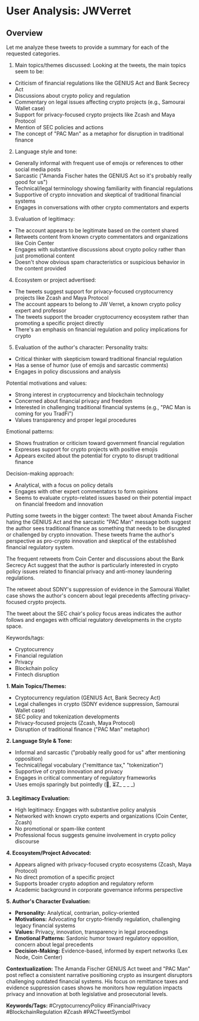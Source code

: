 # User Analysis: JWVerret

## Overview

<think>
Let me analyze these tweets to provide a summary for each of the requested categories.

1. Main topics/themes discussed:
Looking at the tweets, the main topics seem to be:
- Criticism of financial regulations like the GENIUS Act and Bank Secrecy Act
- Discussions about crypto policy and regulation
- Commentary on legal issues affecting crypto projects (e.g., Samourai Wallet case)
- Support for privacy-focused crypto projects like Zcash and Maya Protocol
- Mention of SEC policies and actions
- The concept of "PAC Man" as a metaphor for disruption in traditional finance

2. Language style and tone:
- Generally informal with frequent use of emojis or references to other social media posts
- Sarcastic ("Amanda Fischer hates the GENIUS Act so it's probably really good for us")
- Technical/legal terminology showing familiarity with financial regulations
- Supportive of crypto innovation and skeptical of traditional financial systems
- Engages in conversations with other crypto commentators and experts

3. Evaluation of legitimacy:
- The account appears to be legitimate based on the content shared
- Retweets content from known crypto commentators and organizations like Coin Center
- Engages with substantive discussions about crypto policy rather than just promotional content
- Doesn't show obvious spam characteristics or suspicious behavior in the content provided

4. Ecosystem or project advertised:
- The tweets suggest support for privacy-focused cryptocurrency projects like Zcash and Maya Protocol
- The account appears to belong to JW Verret, a known crypto policy expert and professor
- The tweets support the broader cryptocurrency ecosystem rather than promoting a specific project directly
- There's an emphasis on financial regulation and policy implications for crypto

5. Evaluation of the author's character:
Personality traits:
- Critical thinker with skepticism toward traditional financial regulation
- Has a sense of humor (use of emojis and sarcastic comments)
- Engages in policy discussions and analysis

Potential motivations and values:
- Strong interest in cryptocurrency and blockchain technology
- Concerned about financial privacy and freedom
- Interested in challenging traditional financial systems (e.g., "PAC Man is coming for you TradFi")
- Values transparency and proper legal procedures

Emotional patterns:
- Shows frustration or criticism toward government financial regulation
- Expresses support for crypto projects with positive emojis
- Appears excited about the potential for crypto to disrupt traditional finance

Decision-making approach:
- Analytical, with a focus on policy details
- Engages with other expert commentators to form opinions
- Seems to evaluate crypto-related issues based on their potential impact on financial freedom and innovation

Putting some tweets in the bigger context:
The tweet about Amanda Fischer hating the GENIUS Act and the sarcastic "PAC Man" message both suggest the author sees traditional finance as something that needs to be disrupted or challenged by crypto innovation. These tweets frame the author's perspective as pro-crypto innovation and skeptical of the established financial regulatory system.

The frequent retweets from Coin Center and discussions about the Bank Secrecy Act suggest that the author is particularly interested in crypto policy issues related to financial privacy and anti-money laundering regulations.

The retweet about SDNY's suppression of evidence in the Samourai Wallet case shows the author's concern about legal precedents affecting privacy-focused crypto projects.

The tweet about the SEC chair's policy focus areas indicates the author follows and engages with official regulatory developments in the crypto space.

Keywords/tags:
- Cryptocurrency
- Financial regulation
- Privacy
- Blockchain policy
- Fintech disruption
</think>

**1. Main Topics/Themes:**
- Cryptocurrency regulation (GENIUS Act, Bank Secrecy Act)
- Legal challenges in crypto (SDNY evidence suppression, Samourai Wallet case)
- SEC policy and tokenization developments
- Privacy-focused projects (Zcash, Maya Protocol)
- Disruption of traditional finance ("PAC Man" metaphor)

**2. Language Style & Tone:**
- Informal and sarcastic ("probably really good for us" after mentioning opposition)
- Technical/legal vocabulary ("remittance tax," "tokenization")
- Supportive of crypto innovation and privacy
- Engages in critical commentary of regulatory frameworks
- Uses emojis sparingly but pointedly (🤣, ⏳Z_ _ _ _)

**3. Legitimacy Evaluation:**
- High legitimacy: Engages with substantive policy analysis
- Networked with known crypto experts and organizations (Coin Center, Zcash)
- No promotional or spam-like content
- Professional focus suggests genuine involvement in crypto policy discourse

**4. Ecosystem/Project Advocated:**
- Appears aligned with privacy-focused crypto ecosystems (Zcash, Maya Protocol)
- No direct promotion of a specific project
- Supports broader crypto adoption and regulatory reform
- Academic background in corporate governance informs perspective

**5. Author's Character Evaluation:**
- **Personality:** Analytical, contrarian, policy-oriented
- **Motivations:** Advocating for crypto-friendly regulation, challenging legacy financial systems
- **Values:** Privacy, innovation, transparency in legal proceedings
- **Emotional Patterns:** Sardonic humor toward regulatory opposition, concern about legal precedents
- **Decision-Making:** Evidence-based, informed by expert networks (Lex Node, Coin Center)

**Contextualization:**
The Amanda Fischer GENIUS Act tweet and "PAC Man" post reflect a consistent narrative positioning crypto as insurgent disruptors challenging outdated financial systems. His focus on remittance taxes and evidence suppression cases shows he monitors how regulation impacts privacy and innovation at both legislative and prosecutorial levels.

**Keywords/Tags:**
#CryptocurrencyPolicy #FinancialPrivacy #BlockchainRegulation #Zcash #PACTweetSymbol